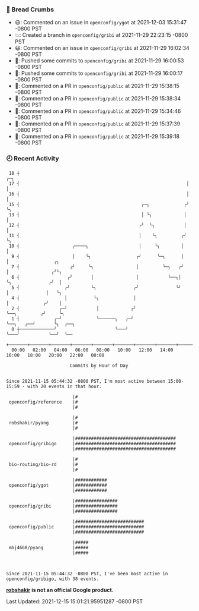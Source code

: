 ### 🍞 Bread Crumbs

 * 😃: Commented on an issue in `openconfig/ygot` at 2021-12-03 15:31:47 -0800 PST
 * 💥: Created a branch in `openconfig/gribi` at 2021-11-29 22:23:15 -0800 PST
 * 😃: Commented on an issue in `openconfig/gribi` at 2021-11-29 16:02:34 -0800 PST
 * 🚢: Pushed some commits to `openconfig/gribi` at 2021-11-29 16:00:53 -0800 PST
 * 🚢: Pushed some commits to `openconfig/gribi` at 2021-11-29 16:00:17 -0800 PST
 * 💬: Commented on a PR in  `openconfig/public` at 2021-11-29 15:38:15 -0800 PST
 * 💬: Commented on a PR in  `openconfig/public` at 2021-11-29 15:38:34 -0800 PST
 * 💬: Commented on a PR in  `openconfig/public` at 2021-11-29 15:34:46 -0800 PST
 * 💬: Commented on a PR in  `openconfig/public` at 2021-11-29 15:37:39 -0800 PST
 * 💬: Commented on a PR in  `openconfig/public` at 2021-11-29 15:39:18 -0800 PST

### 🕘 Recent Activity
```
 18 ┼                                                               ╭─╮
 17 ┤                                                               │ │
 16 ┤                                                               │ │
 15 ┤                                              ╭─╮             ╭╯ ╰╮
 13 ┤                                              │ ╰╮            │   │
 12 ┤                                             ╭╯  ╰╮           │   │
 11 ┤                                             │    ╰╮         ╭╯   ╰╮
 10 ┤                    ╭────╮                   │     ╰╮        │     │
  9 ┤                    │    ╰╮                 ╭╯      ╰─╮      │     │                 ╭╮
  7 ┤                   ╭╯     ╰╮                │         ╰─╮   ╭╯     │                ╭╯╰╮
  6 ┤                  ╭╯       │                │           ╰──╮│      ╰╮              ╭╯  │
  5 ┤                 ╭╯        ╰╮              ╭╯              ╰╯       │              │   ╰╮
  4 ┤                 │          ╰╮             │                        │             ╭╯    │
  2 ┤               ╭─╯           │            ╭╯                        ╰──╮         ╭╯     ╰╮
  1 ┤             ╭─╯             ╰──────╮   ╭─╯                            ╰──╮   ╭──╯       ╰╮  ╭──╮
  0 ┼─────────────╯                      ╰───╯                                 ╰───╯           ╰──╯  ╰──
    +───────+───────+───────+───────+───────+───────+───────+───────+───────+───────+───────+───────+────
  00:00   02:00   04:00   06:00   08:00   10:00   12:00   14:00   16:00   18:00   20:00   22:00   00:00   

						Commits by Hour of Day


Since 2021-11-15 05:44:32 -0800 PST, I'm most active between 15:00-15:59 - with 20 events in that hour.

```



```
                         |#
 openconfig/reference    |#
                         |#

                         |#
 robshakir/pyang         |#
                         |#

                         |######################################
 openconfig/gribigo      |######################################
                         |######################################

                         |#
 bio-routing/bio-rd      |#
                         |#

                         |############
 openconfig/ygot         |############
                         |############

                         |################
 openconfig/gribi        |################
                         |################

                         |##########################
 openconfig/public       |##########################
                         |##########################

                         |#####
 mbj4668/pyang           |#####
                         |#####



Since 2021-11-15 05:44:32 -0800 PST, I've been most active in openconfig/gribigo, with 38 events.

```
**[robshakir](mailto:robjs@google.com) is not an official Google product.**  


Last Updated: 2021-12-15 15:01:21.95951287 -0800 PST
